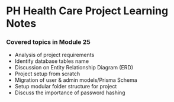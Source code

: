 # PH Health Care Project Learning Notes

### Covered topics in Module 25

- Analysis of project requirements
- Identify database tables name
- Discussion on Entity Relationship Diagram (ERD)
- Project setup from scratch
- Migration of user & admin models/Prisma Schema
- Setup modular folder structure for project
- Discuss the importance of password hashing
